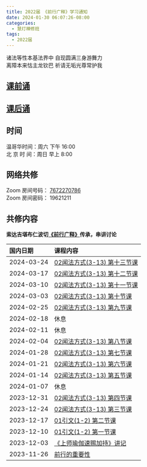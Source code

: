 ```yaml
---
title: 2022届 《前行广释》学习通知
date: 2024-01-30 06:07:26-08:00
categories:
  - 慧灯禅修班
tags:
  - 2022届
---
```

诸法等性本基法界中 自现圆满三身游舞力  
离障本来怙主龙钦巴 祈请无垢光尊常护我

## [课前诵](https://s3.ap-northeast-1.wasabisys.com/hdcx/hdv/v/keqian2022.mp4)

## [课后诵](https://s3.ap-northeast-1.wasabisys.com/hdcx/hdv/videos/%E5%9B%9E%E5%90%91(2021%E7%89%88).mp4)

## 时间

温哥华时间：周六 下午 16:00\
北 京 时 间：周日 早上 8:00

## 网络共修

Zoom 房间号码： [7672270786](https://us02web.zoom.us/j/7672270786?pwd=bjRzNVpOT0g1cWF3WWVqVE1PZzlWZz09)\
Zoom 房间密码： 19621211

## 共修内容
  **索达吉堪布仁波切[《前行广释》](https://www.huidengchanxiu.net/refs/qxgs/)传承，串讲讨论**
<!-- <details>
    <summary>暇满难得</summary>
    |国内日期|课程内容|
    |:----|:----|
</details> -->

|国内日期|课程内容|
|:----|:----|
| 2024-03-24 | [02闻法方式(3-13) 第十三节课](https://www.huidengchanxiu.net/refs/qxgs/qxgs-02wffs#第十三节课) |
| 2024-03-17 | [02闻法方式(3-13) 第十二节课](https://www.huidengchanxiu.net/refs/qxgs/qxgs-02wffs#第十二节课) |
| 2024-03-10 | [02闻法方式(3-13) 第十一节课](https://www.huidengchanxiu.net/refs/qxgs/qxgs-02wffs#第十一节课) |
| 2024-03-03 | [02闻法方式(3-13) 第十节课 ](https://www.huidengchanxiu.net/refs/qxgs/qxgs-02wffs#第十节课 ) |
| 2024-02-25 | [02闻法方式(3-13) 第九节课 ](https://www.huidengchanxiu.net/refs/qxgs/qxgs-02wffs#第九节课 ) |
| 2024-02-18 | 休息                                                                               |
| 2024-02-11 | 休息                                                                               |
| 2024-02-04 | [02闻法方式(3-13) 第八节课 ](https://www.huidengchanxiu.net/refs/qxgs/qxgs-02wffs#第八节课 ) |
| 2024-01-28 | [02闻法方式(3-13) 第七节课 ](https://www.huidengchanxiu.net/refs/qxgs/qxgs-02wffs#第七节课 ) |
| 2024-01-21 | [02闻法方式(3-13) 第六节课 ](https://www.huidengchanxiu.net/refs/qxgs/qxgs-02wffs#第六节课 ) |
| 2024-01-14 | [02闻法方式(3-13) 第五节课 ](https://www.huidengchanxiu.net/refs/qxgs/qxgs-02wffs#第五节课 ) |
| 2024-01-07 | 休息|
|2023-12-31|[02闻法方式(3-13) 第四节课](https://www.huidengchanxiu.net/refs/qxgs/qxgs-02wffs/#%E7%AC%AC%E5%9B%9B%E8%8A%82%E8%AF%BE)|
|2023-12-24|[02闻法方式(3-13) 第三节课](https://www.huidengchanxiu.net/refs/qxgs/qxgs-02wffs#%E7%AC%AC%E4%B8%89%E8%8A%82%E8%AF%BE)|
|2023-12-17|[01引文(1-2) 第二节课](https://www.huidengchanxiu.net/refs/qxgs/qxgs-01yw#%E7%AC%AC%E4%BA%8C%E8%8A%82%E8%AF%BE)|
|2023-12-10|[01引文(1-2) 第一节课](https://www.huidengchanxiu.net/refs/qxgs/qxgs-01yw#%E7%AC%AC%E4%B8%80%E8%8A%82%E8%AF%BE)|
|2023-12-03|[《上师瑜伽速赐加持》讲记](https://www.huidengchanxiu.net/refs/qxgs/qxgs-01yw#%E4%B8%8A%E5%B8%88%E7%91%9C%E4%BC%BD%E9%80%9F%E8%B5%90%E5%8A%A0%E6%8C%81%E8%AE%B2%E8%AE%B0)|
|2023-11-26|[前行的重要性](https://www.huidengchanxiu.net/refs/qxgs/qxgs-01yw#%E5%89%8D%E8%A1%8C%E4%B9%8B%E9%87%8D%E8%A6%81%E6%80%A7)|